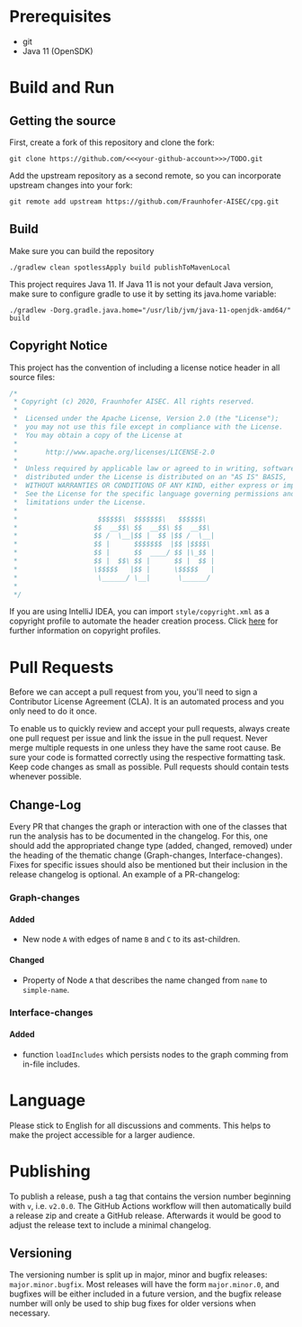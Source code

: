 # Prerequisites

* git
* Java 11 (OpenSDK)

# Build and Run

## Getting the source

First, create a fork of this repository and clone the fork:

```
git clone https://github.com/<<<your-github-account>>>/TODO.git
```

Add the upstream repository as a second remote, so you can incorporate upstream changes into your fork:

```
git remote add upstream https://github.com/Fraunhofer-AISEC/cpg.git
```

## Build

Make sure you can build the repository

```
./gradlew clean spotlessApply build publishToMavenLocal
```

This project requires Java 11. If Java 11 is not your default Java version, make sure to configure gradle to use it by
setting its java.home variable:

```
./gradlew -Dorg.gradle.java.home="/usr/lib/jvm/java-11-openjdk-amd64/" build
```

## Copyright Notice

This project has the convention of including a license notice header in all source files:

```java
/*
 * Copyright (c) 2020, Fraunhofer AISEC. All rights reserved.
 *
 *  Licensed under the Apache License, Version 2.0 (the "License");
 *  you may not use this file except in compliance with the License.
 *  You may obtain a copy of the License at
 *
 *       http://www.apache.org/licenses/LICENSE-2.0
 *
 *  Unless required by applicable law or agreed to in writing, software
 *  distributed under the License is distributed on an "AS IS" BASIS,
 *  WITHOUT WARRANTIES OR CONDITIONS OF ANY KIND, either express or implied.
 *  See the License for the specific language governing permissions and
 *  limitations under the License.
 *
 *                    $$$$$$\  $$$$$$$\   $$$$$$\
 *                   $$  __$$\ $$  __$$\ $$  __$$\
 *                   $$ /  \__|$$ |  $$ |$$ /  \__|
 *                   $$ |      $$$$$$$  |$$ |$$$$\
 *                   $$ |      $$  ____/ $$ |\_$$ |
 *                   $$ |  $$\ $$ |      $$ |  $$ |
 *                   \$$$$$   |$$ |      \$$$$$   |
 *                    \______/ \__|       \______/
 *
 */
```

If you are using IntelliJ IDEA, you can import `style/copyright.xml` as a copyright profile to automate the header
creation process. Click [here](https://www.jetbrains.com/help/idea/copyright.html) for further information on copyright
profiles.

# Pull Requests

Before we can accept a pull request from you, you'll need to sign a Contributor License Agreement (CLA). It is an
automated process and you only need to do it once.

To enable us to quickly review and accept your pull requests, always create one pull request per issue and link the
issue in the pull request. Never merge multiple requests in one unless they have the same root cause. Be sure your code
is formatted correctly using the respective formatting task. Keep code changes as small as possible. Pull requests
should contain tests whenever possible.

## Change-Log

Every PR that changes the graph or interaction with one of the classes that run the analysis has to be documented in the
changelog. For this, one should add the appropriated change type (added, changed, removed) under the heading of the
thematic change (Graph-changes, Interface-changes). Fixes for specific issues should also be mentioned but their
inclusion in the release changelog is optional. An example of a PR-changelog:

### Graph-changes

#### Added

* New node `A` with edges of name `B` and `C` to its ast-children.

#### Changed

* Property of Node `A` that describes the name changed from `name` to `simple-name`.

### Interface-changes

#### Added

* function `loadIncludes` which persists nodes to the graph comming from in-file includes.

# Language

Please stick to English for all discussions and comments. This helps to make the project accessible for a larger
audience.

# Publishing

To publish a release, push a tag that contains the version number beginning with `v`, i.e. `v2.0.0`. The GitHub Actions
workflow will then automatically build a release zip and create a GitHub release. Afterwards it would be good to adjust
the release text to include a minimal changelog.

## Versioning

The versioning number is split up in major, minor and bugfix releases: `major.minor.bugfix`. Most releases will have the
form `major.minor.0`, and bugfixes will be either included in a future version, and the bugfix release number will only
be used to ship bug fixes for older versions when necessary.
